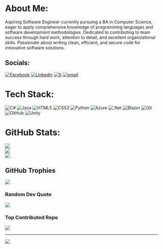 # About Me:
Aspiring Software Engineer currently pursuing a BA in Computer Science, eager to apply comprehensive knowledge of programming languages and software development methodologies. Dedicated to contributing to team success through hard work, attention to detail, and excellent organizational skills. Passionate about writing clean, efficient, and secure code for innovative software solutions.


## Socials:
[![Facebook](https://img.shields.io/badge/Facebook-%231877F2.svg?logo=Facebook&logoColor=white)](https://facebook.com/jacobodavidson) [![LinkedIn](https://img.shields.io/badge/LinkedIn-%230077B5.svg?logo=linkedin&logoColor=white)](https://linkedin.com/in/jacobodavidson) [![X](https://img.shields.io/badge/X-black.svg?logo=X&logoColor=white)](https://x.com/jacobodavidson) [![email](https://img.shields.io/badge/Email-D14836?logo=gmail&logoColor=white)](mailto:jacobjod@gmail.com) 

# Tech Stack:
![C#](https://img.shields.io/badge/c%23-%23239120.svg?style=for-the-badge&logo=csharp&logoColor=white) ![Java](https://img.shields.io/badge/java-%23ED8B00.svg?style=for-the-badge&logo=openjdk&logoColor=white) ![HTML5](https://img.shields.io/badge/html5-%23E34F26.svg?style=for-the-badge&logo=html5&logoColor=white) ![CSS3](https://img.shields.io/badge/css3-%231572B6.svg?style=for-the-badge&logo=css3&logoColor=white) ![Python](https://img.shields.io/badge/python-3670A0?style=for-the-badge&logo=python&logoColor=ffdd54) ![Azure](https://img.shields.io/badge/azure-%230072C6.svg?style=for-the-badge&logo=microsoftazure&logoColor=white) ![.Net](https://img.shields.io/badge/.NET-5C2D91?style=for-the-badge&logo=.net&logoColor=white) ![Blazor](https://img.shields.io/badge/blazor-%235C2D91.svg?style=for-the-badge&logo=blazor&logoColor=white) ![Git](https://img.shields.io/badge/git-%23F05033.svg?style=for-the-badge&logo=git&logoColor=white) ![GitHub](https://img.shields.io/badge/github-%23121011.svg?style=for-the-badge&logo=github&logoColor=white) ![Unity](https://img.shields.io/badge/unity-%23000000.svg?style=for-the-badge&logo=unity&logoColor=white)
# GitHub Stats:
![](https://github-readme-stats.vercel.app/api?username=jacobodavidson&theme=tokyonight&hide_border=false&include_all_commits=true&count_private=false)<br/>
![](https://github-readme-streak-stats.herokuapp.com/?user=jacobodavidson&theme=tokyonight&hide_border=false)<br/>
![](https://github-readme-stats.vercel.app/api/top-langs/?username=jacobodavidson&theme=tokyonight&hide_border=false&include_all_commits=true&count_private=false&layout=compact)

## GitHub Trophies
![](https://github-profile-trophy.vercel.app/?username=jacobodavidson&theme=tokyonight&no-frame=false&no-bg=true&margin-w=4)

### Random Dev Quote
![](https://quotes-github-readme.vercel.app/api?type=horizontal&theme=tokyonight)

### Top Contributed Repo
![](https://github-contributor-stats.vercel.app/api?username=jacobodavidson&limit=5&theme=tokyonight&combine_all_yearly_contributions=true)

---
[![](https://visitcount.itsvg.in/api?id=jacobodavidson&icon=3&color=6)](https://visitcount.itsvg.in)

<!-- Proudly created with GPRM ( https://gprm.itsvg.in ) -->
